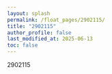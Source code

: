 ```yaml
---
layout: splash
permalink: /float_pages/2902115/
title: "2902115"
author_profile: false
last_modified_at: 2025-06-13
toc: false
---
```

 
2902115
